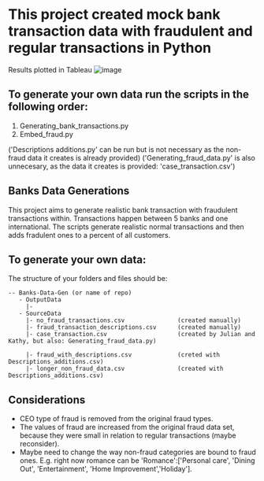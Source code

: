 # This project created mock bank transaction data with fraudulent and regular transactions in Python

Results plotted in Tableau
![image](https://github.com/ralitsa-k/Mock-bank-transactions-and-fraud/assets/44056292/50e26d5c-ddd9-45dc-8bab-b568e808d56d)

## To generate your own data run the scripts in the following order:

1) Generating_bank_transactions.py
2) Embed_fraud.py

('Descriptions additions.py' can be run but is not necessary
       as the non-fraud data it creates is already provided)
('Generating_fraud_data.py' is also unnecesary, as the data it creates
      is provided: 'case_transaction.csv')

## Banks Data Generations

This project aims to generate realistic bank transaction with fraudulent transactions within. 
Transactions happen between 5 banks and one international. 
The scripts generate realistic normal transactions and then adds fradulent ones to a percent of all customers. 

## To generate your own data: 

The structure of your folders and files should be: 

    -- Banks-Data-Gen (or name of repo)
       - OutputData 
         |- 
       - SourceData 
         |- no_fraud_transactions.csv               (created manually)
         |- fraud_transaction_descriptions.csv      (created manually)
         |- case_transaction.csv                    (created by Julian and Kathy, but also: Generating_fraud_data.py)

         |- fraud_with_descriptions.csv             (creted with Descriptions_additions.csv)
         |- longer_non_fraud_data.csv               (created with Descriptions_additions.csv)





## Considerations 

- CEO type of fraud is removed from the original fraud types. 
- The values of fraud are increased from the original fraud data set, because they were small in relation to 
regular transactions (maybe reconsider). 
- Maybe need to change the way non-fraud categories are bound to fraud ones. E.g. right now romance can be 'Romance':['Personal care', 'Dining Out', 'Entertainment', 'Home Improvement','Holiday'].
